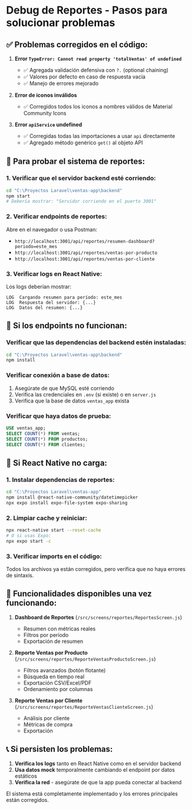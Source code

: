 # Debug de Reportes - Pasos para solucionar problemas

## ✅ Problemas corregidos en el código:

1. **Error `TypeError: Cannot read property 'totalVentas' of undefined`**
   - ✅ Agregada validación defensiva con `?.` (optional chaining)
   - ✅ Valores por defecto en caso de respuesta vacía
   - ✅ Manejo de errores mejorado

2. **Error de iconos inválidos**
   - ✅ Corregidos todos los iconos a nombres válidos de Material Community Icons

3. **Error `apiService` undefined**
   - ✅ Corregidas todas las importaciones a usar `api` directamente
   - ✅ Agregado método genérico `get()` al objeto API

## 🔧 Para probar el sistema de reportes:

### 1. Verificar que el servidor backend esté corriendo:
```bash
cd "C:\Proyectos Laravel\ventas-app\backend"
npm start
# Debería mostrar: "Servidor corriendo en el puerto 3001"
```

### 2. Verificar endpoints de reportes:
Abre en el navegador o usa Postman:
- `http://localhost:3001/api/reportes/resumen-dashboard?periodo=este_mes`
- `http://localhost:3001/api/reportes/ventas-por-producto`
- `http://localhost:3001/api/reportes/ventas-por-cliente`

### 3. Verificar logs en React Native:
Los logs deberían mostrar:
```
LOG  Cargando resumen para período: este_mes
LOG  Respuesta del servidor: {...}
LOG  Datos del resumen: {...}
```

## 🎯 Si los endpoints no funcionan:

### Verificar que las dependencias del backend estén instaladas:
```bash
cd "C:\Proyectos Laravel\ventas-app\backend"
npm install
```

### Verificar conexión a base de datos:
1. Asegúrate de que MySQL esté corriendo
2. Verifica las credenciales en `.env` (si existe) o en `server.js`
3. Verifica que la base de datos `ventas_app` exista

### Verificar que haya datos de prueba:
```sql
USE ventas_app;
SELECT COUNT(*) FROM ventas;
SELECT COUNT(*) FROM productos;
SELECT COUNT(*) FROM clientes;
```

## 📱 Si React Native no carga:

### 1. Instalar dependencias de reportes:
```bash
cd "C:\Proyectos Laravel\ventas-app"
npm install @react-native-community/datetimepicker
npx expo install expo-file-system expo-sharing
```

### 2. Limpiar cache y reiniciar:
```bash
npx react-native start --reset-cache
# O si usas Expo:
npx expo start -c
```

### 3. Verificar imports en el código:
Todos los archivos ya están corregidos, pero verifica que no haya errores de sintaxis.

## 🚀 Funcionalidades disponibles una vez funcionando:

1. **Dashboard de Reportes** (`/src/screens/reportes/ReportesScreen.js`)
   - Resumen con métricas reales
   - Filtros por período
   - Exportación de resumen

2. **Reporte Ventas por Producto** (`/src/screens/reportes/ReporteVentasProductoScreen.js`)
   - Filtros avanzados (botón flotante)
   - Búsqueda en tiempo real
   - Exportación CSV/Excel/PDF
   - Ordenamiento por columnas

3. **Reporte Ventas por Cliente** (`/src/screens/reportes/ReporteVentasClienteScreen.js`)
   - Análisis por cliente
   - Métricas de compra
   - Exportación

## 📞 Si persisten los problemas:

1. **Verifica los logs** tanto en React Native como en el servidor backend
2. **Usa datos mock** temporalmente cambiando el endpoint por datos estáticos
3. **Verifica la red** - asegúrate de que la app pueda conectar al backend

El sistema está completamente implementado y los errores principales están corregidos.